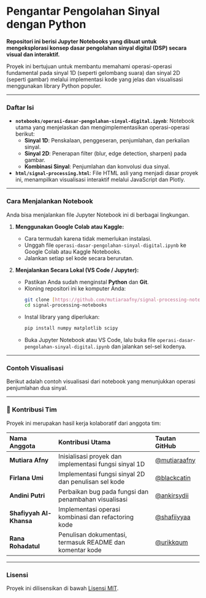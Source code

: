 # Pengantar Pengolahan Sinyal dengan Python

**Repositori ini berisi Jupyter Notebooks yang dibuat untuk mengeksplorasi konsep dasar pengolahan sinyal digital (DSP) secara visual dan interaktif.**

Proyek ini bertujuan untuk membantu memahami operasi-operasi fundamental pada sinyal 1D (seperti gelombang suara) dan sinyal 2D (seperti gambar) melalui implementasi kode yang jelas dan visualisasi menggunakan library Python populer.

---

### Daftar Isi

* **`notebooks/operasi-dasar-pengolahan-sinyal-digital.ipynb`**: Notebook utama yang menjelaskan dan mengimplementasikan operasi-operasi berikut:
    * **Sinyal 1D**: Penskalaan, penggeseran, penjumlahan, dan perkalian sinyal.
    * **Sinyal 2D**: Penerapan filter (blur, edge detection, sharpen) pada gambar.
    * **Kombinasi Sinyal**: Penjumlahan dan konvolusi dua sinyal.
* **`html/signal-processing.html`**: File HTML asli yang menjadi dasar proyek ini, menampilkan visualisasi interaktif melalui JavaScript dan Plotly.

---

### Cara Menjalankan Notebook

Anda bisa menjalankan file Jupyter Notebook ini di berbagai lingkungan.

1.  **Menggunakan Google Colab atau Kaggle:**
    * Cara termudah karena tidak memerlukan instalasi.
    * Unggah file `operasi-dasar-pengolahan-sinyal-digital.ipynb` ke Google Colab atau Kaggle Notebooks.
    * Jalankan setiap sel kode secara berurutan.

2.  **Menjalankan Secara Lokal (VS Code / Jupyter):**
    * Pastikan Anda sudah menginstal **Python** dan **Git**.
    * Kloning repositori ini ke komputer Anda:
        ```bash
        git clone [https://github.com/mutiaraafny/signal-processing-notebooks.git](https://github.com/mutiaraafny/signal-processing-notebooks.git)
        cd signal-processing-notebooks
        ```
    * Instal library yang diperlukan:
        ```bash
        pip install numpy matplotlib scipy
        ```
    * Buka Jupyter Notebook atau VS Code, lalu buka file `operasi-dasar-pengolahan-sinyal-digital.ipynb` dan jalankan sel-sel kodenya.

---

### Contoh Visualisasi

Berikut adalah contoh visualisasi dari notebook yang menunjukkan operasi penjumlahan dua sinyal.



---

### 👥 Kontribusi Tim

Proyek ini merupakan hasil kerja kolaboratif dari anggota tim:

| Nama Anggota | Kontribusi Utama | Tautan GitHub |
| :--- | :--- | :--- |
| **Mutiara Afny** | Inisialisasi proyek dan implementasi fungsi sinyal 1D | [@mutiaraafny](https://github.com/mutiaraafny) |
| **Firlana Umi** | Implementasi fungsi sinyal 2D dan penulisan sel kode | [@blackcatin](https://github.com/blackcatin) |
| **Andini Putri** | Perbaikan bug pada fungsi dan penambahan visualisasi | [@ankirsydii](https://github.com/ankirsydii) |
| **Shafiyyah Al-Khansa** | Implementasi operasi kombinasi dan refactoring kode | [@shafiiyyaa](https://github.com/shafiiyyaa) |
| **Rana Rohadatul** | Penulisan dokumentasi, termasuk README dan komentar kode | [@urikkqum](https://github.com/urikkqum) |

---

### Lisensi

Proyek ini dilisensikan di bawah [Lisensi MIT](https://opensource.org/licenses/MIT).
